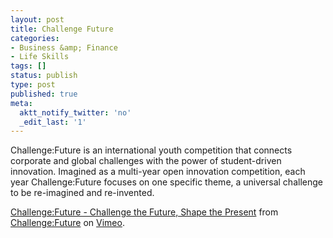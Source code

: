 ```yaml
---
layout: post
title: Challenge Future
categories:
- Business &amp; Finance
- Life Skills
tags: []
status: publish
type: post
published: true
meta:
  aktt_notify_twitter: 'no'
  _edit_last: '1'
---
```

Challenge:Future is an international youth competition that connects corporate and global challenges with the power of student-driven innovation. Imagined as a multi-year open innovation competition, each year Challenge:Future focuses on one specific theme, a universal challenge to be re-imagined and re-invented.

[Challenge:Future - Challenge the Future, Shape the Present](http://vimeo.com/7138846) from [Challenge:Future](http://vimeo.com/user2344763) on [Vimeo](http://vimeo.com).

